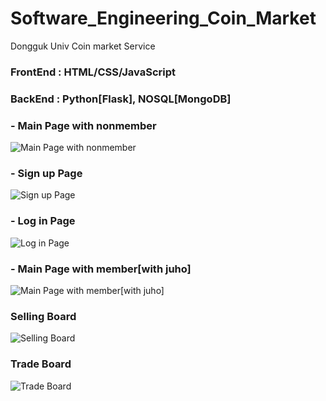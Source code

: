 # Software_Engineering_Coin_Market
Dongguk Univ Coin market Service

### FrontEnd : HTML/CSS/JavaScript
### BackEnd : Python[Flask], NOSQL[MongoDB]

### - Main Page with nonmember
<img src= 'https://ifh.cc/g/SzvPxz.png' alt='Main Page with nonmember'> 

### - Sign up Page
<img src= 'https://ifh.cc/g/ObhSkk.png' alt='Sign up Page'> 

### - Log in Page
<img src= 'https://ifh.cc/g/8pKh0b.png' alt='Log in Page'> 

### - Main Page with member[with juho]
<img src='https://ifh.cc/g/F6tDMp.png' alt='Main Page with member[with juho]'>

### Selling Board
<img src = 'https://ifh.cc/g/OLbphk.png' alt='Selling Board'>

### Trade Board
<img src='https://ifh.cc/g/6Zw9mv.png' alt='Trade Board'>
